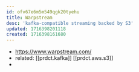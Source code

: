 ```yaml
---
id: ofv67e6m5m549qgk20tyehu
title: Warpstream
desc: 'kafka-compatible streaming backed by S3'
updated: 1716398201118
created: 1716398161680
---
```


- https://www.warpstream.com/
- related: [[prdct.kafka]] [[prdct.aws.s3]]
- 